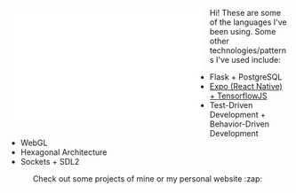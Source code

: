 
  
<img width="350vw" src="https://github.com/franco-giordano/github-stats/blob/master/generated/languages.svg" align="left" style="margin: 0 1em 1em 0"> Hi! These are some of the languages I've been using. Some other technologies/patterns I've used include:
- Flask + PostgreSQL
- [Expo (React Native) + TensorflowJS](https://github.com/cryptoboid/mytag)
- Test-Driven Development + Behavior-Driven Development
- WebGL
- Hexagonal Architecture
- Sockets + SDL2

<div align="center">
Check out some projects of mine or my personal website :zap:
</div>
